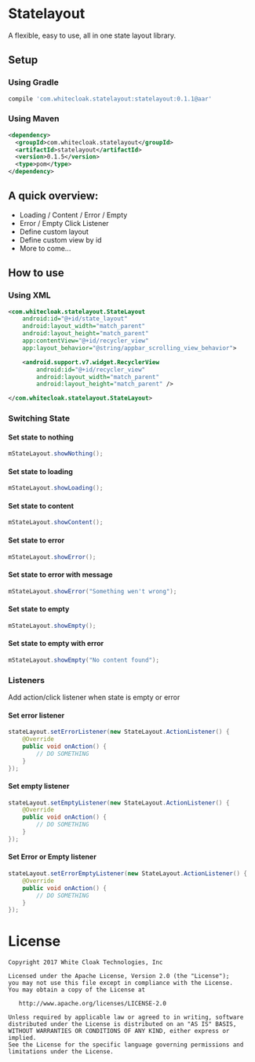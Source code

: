 # Statelayout
A flexible, easy to use, all in one state layout library.

## Setup
### Using Gradle
```gradle
compile 'com.whitecloak.statelayout:statelayout:0.1.1@aar'
```
### Using Maven
```xml
<dependency>
  <groupId>com.whitecloak.statelayout</groupId>
  <artifactId>statelayout</artifactId>
  <version>0.1.5</version>
  <type>pom</type>
</dependency>
```

## A quick overview:
- Loading / Content / Error / Empty
- Error / Empty Click Listener
- Define custom layout
- Define custom view by id
- More to come...

## How to use
### Using XML

```XML
<com.whitecloak.statelayout.StateLayout
    android:id="@+id/state_layout"
    android:layout_width="match_parent"
    android:layout_height="match_parent"
    app:contentView="@+id/recycler_view"
    app:layout_behavior="@string/appbar_scrolling_view_behavior">

    <android.support.v7.widget.RecyclerView
        android:id="@+id/recycler_view"
        android:layout_width="match_parent"
        android:layout_height="match_parent" />

</com.whitecloak.statelayout.StateLayout>
```

### Switching State
#### Set state to nothing
```java
mStateLayout.showNothing();
```

#### Set state to loading
```java
mStateLayout.showLoading();
```


#### Set state to content
```java
mStateLayout.showContent();
```

#### Set state to error
```java
mStateLayout.showError();
```

#### Set state to error with message
```java
mStateLayout.showError("Something wen't wrong");
```

#### Set state to empty
```java
mStateLayout.showEmpty();
```

#### Set state to empty with error
```java
mStateLayout.showEmpty("No content found");
```

### Listeners
Add action/click listener when state is empty or error

#### Set error listener
```java
stateLayout.setErrorListener(new StateLayout.ActionListener() {
    @Override
    public void onAction() {
        // DO SOMETHING
    }
});
```
#### Set empty listener
```java
stateLayout.setEmptyListener(new StateLayout.ActionListener() {
    @Override
    public void onAction() {
        // DO SOMETHING
    }
});
```
#### Set Error or Empty listener
```java
stateLayout.setErrorEmptyListener(new StateLayout.ActionListener() {
    @Override
    public void onAction() {
        // DO SOMETHING
    }
});
```

# License

    Copyright 2017 White Cloak Technologies, Inc

    Licensed under the Apache License, Version 2.0 (the "License");
    you may not use this file except in compliance with the License.
    You may obtain a copy of the License at

       http://www.apache.org/licenses/LICENSE-2.0

    Unless required by applicable law or agreed to in writing, software
    distributed under the License is distributed on an "AS IS" BASIS,
    WITHOUT WARRANTIES OR CONDITIONS OF ANY KIND, either express or implied.
    See the License for the specific language governing permissions and
    limitations under the License.
